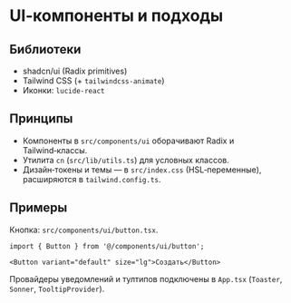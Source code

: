 # UI‑компоненты и подходы

## Библиотеки
- shadcn/ui (Radix primitives)
- Tailwind CSS (+ `tailwindcss-animate`)
- Иконки: `lucide-react`

## Принципы
- Компоненты в `src/components/ui` оборачивают Radix и Tailwind‑классы.
- Утилита `cn` (`src/lib/utils.ts`) для условных классов.
- Дизайн‑токены и темы — в `src/index.css` (HSL‑переменные), расширяются в `tailwind.config.ts`.

## Примеры
Кнопка: `src/components/ui/button.tsx`.

```tsx
import { Button } from '@/components/ui/button';

<Button variant="default" size="lg">Создать</Button>
```

Провайдеры уведомлений и тултипов подключены в `App.tsx` (`Toaster`, `Sonner`, `TooltipProvider`).
